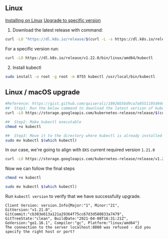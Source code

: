 ## Linux

[Installing on Linux](https://kubernetes.io/docs/tasks/tools/install-kubectl-linux/)
[Upgrade to specific version](https://newbedev.com/how-to-upgrade-kubectl-client-version)

1. Download the latest release with command:

```bash
curl -LO "https://dl.k8s.io/release/$(curl -L -s https://dl.k8s.io/release/stable.txt)/bin/linux/amd64/kubectl"
```

For a specific version run:

```bash
curl -LO https://dl.k8s.io/release/v1.22.0/bin/linux/amd64/kubectl
```

2. Install kubectl

```bash
sudo install -o root -g root -m 0755 kubectl /usr/local/bin/kubectl
```

## Linux / macOS upgrade

```bash
#Reference: https://gist.github.com/qaiserali/18926b5bd9ca7a0551195d449bf31eb6
##  Step1: Run the below command to download the latest version of kubectl
curl -LO https://storage.googleapis.com/kubernetes-release/release/$(curl -s https://storage.googleapis.com/kubernetes-release/release/stable.txt)/bin/linux/amd64/kubectl

##  Step2: Make kubectl executable
chmod +x kubectl

##  Step3: Move it to the directory where kubectl is already installed
sudo mv kubectl $(which kubectl)
```

In our case, we're going to align with `EKS` current required version `1.21.0`

```bash
curl -LO https://storage.googleapis.com/kubernetes-release/release/v1.21.0/bin/linux/amd64/kubectl
```

Now we can follow the final steps

```bash
chmod +x kubectl

sudo mv kubectl $(which kubectl)
```

Run `kubectl version` to verify that we have successfully upgrade.

```
Client Version: version.Info{Major:"1", Minor:"21", GitVersion:"v1.21.0", GitCommit:"cb303e613a121a29364f75cc67d3d580833a7479", GitTreeState:"clean", BuildDate:"2021-04-08T16:31:21Z", GoVersion:"go1.16.1", Compiler:"gc", Platform:"linux/amd64"}
The connection to the server localhost:8080 was refused - did you specify the right host or port?
```